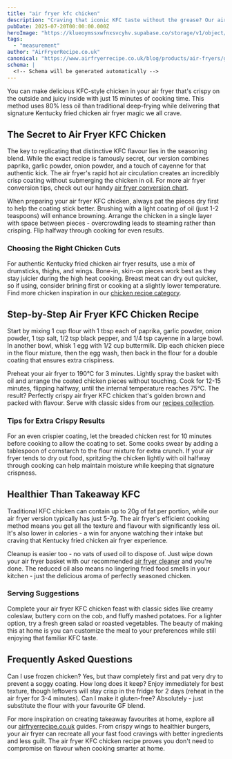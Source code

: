 ```yaml
---
title: "air fryer kfc chicken"
description: "Craving that iconic KFC taste without the grease? Our air fryer KFC chicken recipe delivers all the crispy, flavourful goodness you love with a fraction of the oil. Using simple ingredients and your trusty air fryer, you can enjoy this takeaway favourite at home in under 30 minutes. Perfect for family dinners or game day snacks!"
pubDate: 2025-07-20T00:00:00.000Z
heroImage: "https://klueoymssxwfnxsvcyhv.supabase.co/storage/v1/object/public/Shmucket/air-fryer-kfc-chicken.png"
tags:
  - "measurement"
author: "AirFryerRecipe.co.uk"
canonical: "https://www.airfryerrecipe.co.uk/blog/products/air-fryers/general/air-fryer-kfc-chicken"
schema: |
  <!-- Schema will be generated automatically -->
---
```


<p id="">You can make delicious KFC-style chicken in your air fryer that's crispy on the outside and juicy inside with just 15 minutes of cooking time. This method uses 80% less oil than traditional deep-frying while delivering that signature Kentucky fried chicken air fryer magic we all crave.</p><h2 id="">The Secret to Air Fryer KFC Chicken</h2><p id="">The key to replicating that distinctive KFC flavour lies in the seasoning blend. While the exact recipe is famously secret, our version combines paprika, garlic powder, onion powder, and a touch of cayenne for that authentic kick. The air fryer's rapid hot air circulation creates an incredibly crisp coating without submerging the chicken in oil. For more air fryer conversion tips, check out our handy <a href="https://www.airfryerrecipe.co.uk/air-fryer-conversion-chart" id="">air fryer conversion chart</a>.</p><p id="">When preparing your air fryer KFC chicken, always pat the pieces dry first to help the coating stick better. Brushing with a light coating of oil (just 1-2 teaspoons) will enhance browning. Arrange the chicken in a single layer with space between pieces - overcrowding leads to steaming rather than crisping. Flip halfway through cooking for even results.</p><h3 id="">Choosing the Right Chicken Cuts</h3><p id="">For authentic Kentucky fried chicken air fryer results, use a mix of drumsticks, thighs, and wings. Bone-in, skin-on pieces work best as they stay juicier during the high heat cooking. Breast meat can dry out quicker, so if using, consider brining first or cooking at a slightly lower temperature. Find more chicken inspiration in our <a href="https://www.airfryerrecipe.co.uk/recipe-category/chicken" id="">chicken recipe category</a>.</p><h2 id="">Step-by-Step Air Fryer KFC Chicken Recipe</h2><p id="">Start by mixing 1 cup flour with 1 tbsp each of paprika, garlic powder, onion powder, 1 tsp salt, 1/2 tsp black pepper, and 1/4 tsp cayenne in a large bowl. In another bowl, whisk 1 egg with 1/2 cup buttermilk. Dip each chicken piece in the flour mixture, then the egg wash, then back in the flour for a double coating that ensures extra crispiness.</p><p id="">Preheat your air fryer to 190°C for 3 minutes. Lightly spray the basket with oil and arrange the coated chicken pieces without touching. Cook for 12-15 minutes, flipping halfway, until the internal temperature reaches 75°C. The result? Perfectly crispy air fryer KFC chicken that's golden brown and packed with flavour. Serve with classic sides from our <a href="https://www.airfryerrecipe.co.uk/recipes" id="">recipes collection</a>.</p><h3 id="">Tips for Extra Crispy Results</h3><p id="">For an even crispier coating, let the breaded chicken rest for 10 minutes before cooking to allow the coating to set. Some cooks swear by adding a tablespoon of cornstarch to the flour mixture for extra crunch. If your air fryer tends to dry out food, spritzing the chicken lightly with oil halfway through cooking can help maintain moisture while keeping that signature crispness.</p><h2 id="">Healthier Than Takeaway KFC</h2><p id="">Traditional KFC chicken can contain up to 20g of fat per portion, while our air fryer version typically has just 5-7g. The air fryer's efficient cooking method means you get all the texture and flavour with significantly less oil. It's also lower in calories - a win for anyone watching their intake but craving that Kentucky fried chicken air fryer experience.</p><p id="">Cleanup is easier too - no vats of used oil to dispose of. Just wipe down your air fryer basket with our recommended <a href="https://www.airfryerrecipe.co.uk/air-fryer-cleaner" id="">air fryer cleaner</a> and you're done. The reduced oil also means no lingering fried food smells in your kitchen - just the delicious aroma of perfectly seasoned chicken.</p><h3 id="">Serving Suggestions</h3><p id="">Complete your air fryer KFC chicken feast with classic sides like creamy coleslaw, buttery corn on the cob, and fluffy mashed potatoes. For a lighter option, try a fresh green salad or roasted vegetables. The beauty of making this at home is you can customize the meal to your preferences while still enjoying that familiar KFC taste.</p><h2 id="">Frequently Asked Questions</h2><p id="">Can I use frozen chicken? Yes, but thaw completely first and pat very dry to prevent a soggy coating. How long does it keep? Enjoy immediately for best texture, though leftovers will stay crisp in the fridge for 2 days (reheat in the air fryer for 3-4 minutes). Can I make it gluten-free? Absolutely - just substitute the flour with your favourite GF blend.</p><p id="">For more inspiration on creating takeaway favourites at home, explore all our <a href="https://www.airfryerrecipe.co.uk" id="">airfryerrecipe.co.uk</a> guides. From crispy wings to healthier burgers, your air fryer can recreate all your fast food cravings with better ingredients and less guilt. The air fryer KFC chicken recipe proves you don't need to compromise on flavour when cooking smarter at home.</p>

